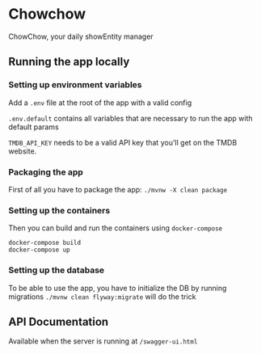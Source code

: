 # Chowchow
ChowChow, your daily showEntity manager

## Running the app locally

### Setting up environment variables
Add a `.env` file at the root of the app with a valid config

`.env.default` contains all variables that are necessary to run the app with default params

`TMDB_API_KEY` needs to be a valid API key that you'll get on the TMDB website.

### Packaging the app
First of all you have to package the app:
`./mvnw -X clean package`

### Setting up the containers
Then you can build and run the containers using `docker-compose`
```
docker-compose build
docker-compose up
```

### Setting up the database
To be able to use the app, you have to initialize the DB by running migrations
`./mvnw clean flyway:migrate` will do the trick

## API Documentation
Available when the server is running at `/swagger-ui.html`